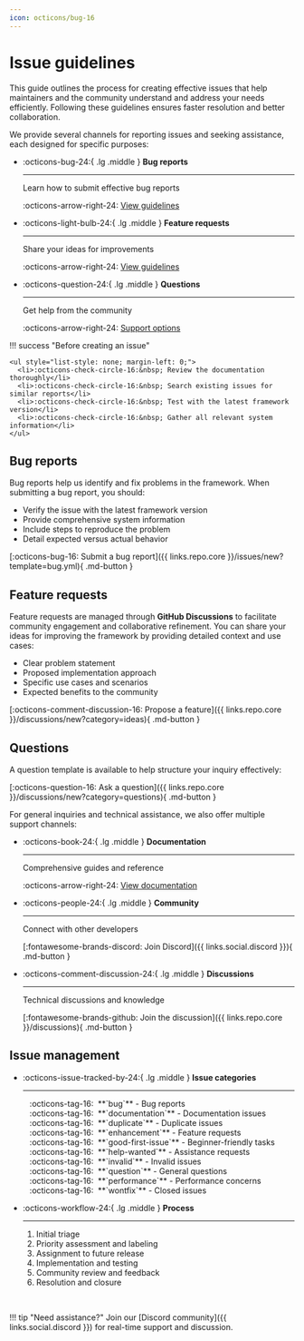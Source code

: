 ```yaml
---
icon: octicons/bug-16
---
```


# Issue guidelines

This guide outlines the process for creating effective issues that help maintainers and the community understand and address your needs efficiently. Following these guidelines ensures faster resolution and better collaboration.

We provide several channels for reporting issues and seeking assistance, each designed for specific purposes:

<div class="grid cards" markdown>

-   :octicons-bug-24:{ .lg .middle } **Bug reports**

    ---
    
    Learn how to submit effective bug reports
    
    :octicons-arrow-right-24: [View guidelines](#bug-reports)

-   :octicons-light-bulb-24:{ .lg .middle } **Feature requests**

    ---
    
    Share your ideas for improvements
    
    :octicons-arrow-right-24: [View guidelines](#feature-requests)

-   :octicons-question-24:{ .lg .middle } **Questions**

    ---
    
    Get help from the community
    
    :octicons-arrow-right-24: [Support options](#questions)

</div>

!!! success "Before creating an issue"

    <ul style="list-style: none; margin-left: 0;">
      <li>:octicons-check-circle-16:&nbsp; Review the documentation thoroughly</li>
      <li>:octicons-check-circle-16:&nbsp; Search existing issues for similar reports</li>
      <li>:octicons-check-circle-16:&nbsp; Test with the latest framework version</li>
      <li>:octicons-check-circle-16:&nbsp; Gather all relevant system information</li>
    </ul>

## Bug reports

Bug reports help us identify and fix problems in the framework. When submitting a bug report, you should:

- Verify the issue with the latest framework version
- Provide comprehensive system information
- Include steps to reproduce the problem
- Detail expected versus actual behavior

[:octicons-bug-16: Submit a bug report]({{ links.repo.core }}/issues/new?template=bug.yml){ .md-button }

## Feature requests

Feature requests are managed through **GitHub Discussions** to facilitate community engagement and collaborative refinement. You can share your ideas for improving the framework by providing detailed context and use cases:

- Clear problem statement
- Proposed implementation approach
- Specific use cases and scenarios
- Expected benefits to the community

[:octicons-comment-discussion-16: Propose a feature]({{ links.repo.core }}/discussions/new?category=ideas){ .md-button }

## Questions

A question template is available to help structure your inquiry effectively:

[:octicons-question-16: Ask a question]({{ links.repo.core }}/discussions/new?category=questions){ .md-button }

For general inquiries and technical assistance, we also offer multiple support channels:

<div class="grid cards" markdown>

-   :octicons-book-24:{ .lg .middle } **Documentation**

    ---

    Comprehensive guides and reference
    
    :octicons-arrow-right-24: [View documentation](../../start/index.md)

-   :octicons-people-24:{ .lg .middle } **Community**

    ---

    Connect with other developers
    
    [:fontawesome-brands-discord: Join Discord]({{ links.social.discord }}){ .md-button }

-   :octicons-comment-discussion-24:{ .lg .middle } **Discussions**

    ---

    Technical discussions and knowledge
    
    [:fontawesome-brands-github: Join the discussion]({{ links.repo.core }}/discussions){ .md-button }

</div>

## Issue management

<div class="grid cards" markdown>

-   :octicons-issue-tracked-by-24:{ .lg .middle } **Issue categories**

    ---

    <ul style="list-style: none; margin-left: -0.75rem;">
      <li>:octicons-tag-16:&nbsp; **`bug`** - Bug reports
      <li>:octicons-tag-16:&nbsp; **`documentation`** - Documentation issues
      <li>:octicons-tag-16:&nbsp; **`duplicate`** - Duplicate issues
      <li>:octicons-tag-16:&nbsp; **`enhancement`** - Feature requests
      <li>:octicons-tag-16:&nbsp; **`good-first-issue`** - Beginner-friendly tasks
      <li>:octicons-tag-16:&nbsp; **`help-wanted`** - Assistance requests
      <li>:octicons-tag-16:&nbsp; **`invalid`** - Invalid issues
      <li>:octicons-tag-16:&nbsp; **`question`** - General questions
      <li>:octicons-tag-16:&nbsp; **`performance`** - Performance concerns
      <li>:octicons-tag-16:&nbsp; **`wontfix`** - Closed issues
    </ul>

-   :octicons-workflow-24:{ .lg .middle } **Process**

    ---

    1. Initial triage 
    2. Priority assessment and labeling
    3. Assignment to future release
    4. Implementation and testing
    5. Community review and feedback
    6. Resolution and closure

</div>

<br/>

!!! tip "Need assistance?"
    Join our [Discord community]({{ links.social.discord }}) for real-time support and discussion.
